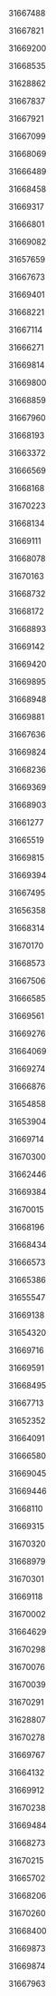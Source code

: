 31667488

31667821

31669200

31668535

31628862

31667837

31667921

31667099

31668069

31666489

31668458

31669317

31666801

31669082

31657659

31667673

31669401

31668221

31667114

31666271

31669814

31669800

31668859

31667960

31668193

31663372

31666569

31668168

31670223

31668134

31669111

31668078

31670163

31668732

31668172

31668893

31669142

31669420

31669895

31668948

31669881

31667636

31669824

31668236

31669369

31668903

31661277

31665519

31669815

31669394

31667495

31656358

31668314

31670170

31668573

31667506

31666585

31669561

31669276

31664069

31669274

31666876

31654858

31653904

31669714

31670300

31662446

31669384

31670015

31668196

31668434

31666573

31665386

31655547

31669138

31654320

31669716

31669591

31668495

31667713

31652352

31664091

31666580

31669045

31669446

31668110

31669315

31670320

31668979

31670301

31669118

31670002

31664629

31670298

31670076

31670039

31670291

31628807

31670278

31669767

31664132

31669912

31670238

31669484

31668273

31670215

31665702

31668206

31670260

31668400

31669873

31669874

31667963

